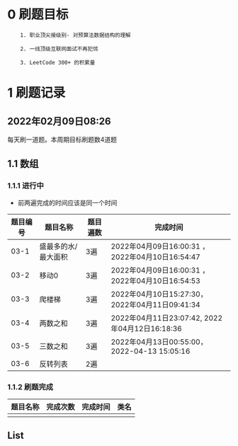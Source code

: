 # 0 刷题目标

        1. 职业顶尖接级别- 对预算法数据结构的理解

        2. 一线顶级互联网面试不再犯怵
    
        3. LeetCode 300+ 的积累量

# 1 刷题记录

2022年02月09日08:26
--------------
每天刷一道题。本周期目标刷题数4道题

## 1.1 数组

### 1.1.1 进行中

- 前两遍完成的时间应该是同一个时间

| 题目编号 | 题目名称       | 题目遍数 | 完成时间                                     |
|------|------------|------|------------------------------------------|
|03-1 | 盛最多的水/最大面积 | 3遍   | 2022年04月09日16:00:31 ，2022年04月10日16:54:47 |
|03-2 | 移动0        | 3遍   | 2022年04月09日16:00:31 ，2022年04月10日16:54:53 |
|03-3 | 爬楼梯        | 3遍   | 2022年04月10日15:27:30， 2022年04月11日09:41:34 |
|03-4 | 两数之和       | 3遍   | 2022年04月11日23:07:42, 2022年04月12日16:18:36 |
|03-5 | 三数之和       | 3遍   | 2022年04月13日00:55:00， 2022-04-13 15:05:16 |
|03-6 | 反转列表       | 2遍   |  |

### 1.1.2 刷题完成

| 题目名称    | 完成次数 | 完成时间             | 类名     |
|---------|------|------------------|--------|
|     |    |  |  |

## List




